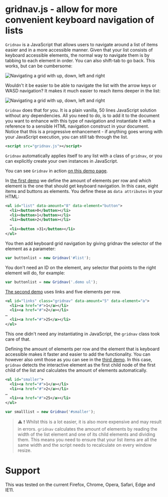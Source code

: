 # gridnav.js - allow for more convenient keyboard navigation of lists

```Gridnav``` is a JavaScript that allows users to navigate around a list of items easier and in a more accessible manner. Given that your list consists of keyboard accessible elements, the normal way to navigate them is by tabbing to each element in order. You can also shift-tab to go back. This works, but can be cumbersome:

![Navigating a grid with up, down, left and right](images/tabbing.gif)

Wouldn't it be easier to be able to navigate the list with the arrow keys or WASD navigation? It makes it much easier to reach items deeper in the list:

![Navigating a grid with up, down, left and right](images/grid.gif)

```Gridnav``` does that for you. It is a plain vanilla, 50 lines JavaScript solution without any dependencies. All you need to do, is to add it to the document you want to enhance with this type of navigation and instantiate it with a reference to a sensible HTML navigation construct in your document. Notice that this is a progressive enhancement - if anything goes wrong with your JavaScript execution, you can still tab through the list.

```xml
<script src="gridnav.js"></script>
```

```Gridnav``` automatically applies itself to any list with a class of ```gridnav```, or you can explicitly create your own instances in JavaScript.

You can see ```Gridnav``` in action [on this demo page](https://codepo8.github.io/gridnav/#list).

In [the first demo](https://codepo8.github.io/gridnav/#list) we define the amount of elements per row and which element is the one that should get keyboard navigation. In this case, eight items and buttons as elements. You define these as ```data attributes``` in your HTML:

```xml
<ul id="list" data-amount="8" data-element="button">
  <li><button>0</button></li>
  <li><button>1</button></li>
  <li><button>2</button></li>
  …
  <li><button >31</button></li>
</ul>
```
You then add keyboard grid navigation by giving gridnav the selector of the element as a parameter:

```javascript
var buttonlist = new Gridnav('#list');
```

You don't need an ID on the element, any selector that points to the right element will do, for example:

```javascript
var buttonlist = new Gridnav('.demo ul');
```

[The second demo](https://codepo8.github.io/gridnav/#links) uses links and five elements per row.

```xml
<ul id="links" class="gridnav" data-amount="5" data-element="a">
  <li><a href="#">1</a></li>
  <li><a href="#">2</a></li>
…
  <li><a href="#">25</a></li>
</ul>
```

This one didn't need any instantiating in JavaScript, the ```gridnav``` class took care of that.

Defining the amount of elements per row and the element that is keyboard accessible makes it faster and easier to add the functionality. You can however also omit those as you can see in the [third demo](https://codepo8.github.io/gridnav/#smaller). In this case, ```gridnav``` detects the interactive element as the first child node of the first child of the list and calculates the amount of elements automatically.

```xml
<ul id="smaller">
  <li><a href="#">1</a></li>
  <li><a href="#">2</a></li>
…
  <li><a href="#">25</a></li>
</ul>
```
```javascript
var smalllist = new Gridnav('#smaller');
```
> :warning: :exclamation: Whilst this is a lot easier, it is also more expensive and may result in errors. ```gridnav``` calculates the amount of elements by reading the width of the list element and one of its child elements and dividing them. This means you need to ensure that your list items are all the same width and the script needs to recalculate on every window resize.

# Support

This was tested on the current Firefox, Chrome, Opera, Safari, Edge and IE11.
